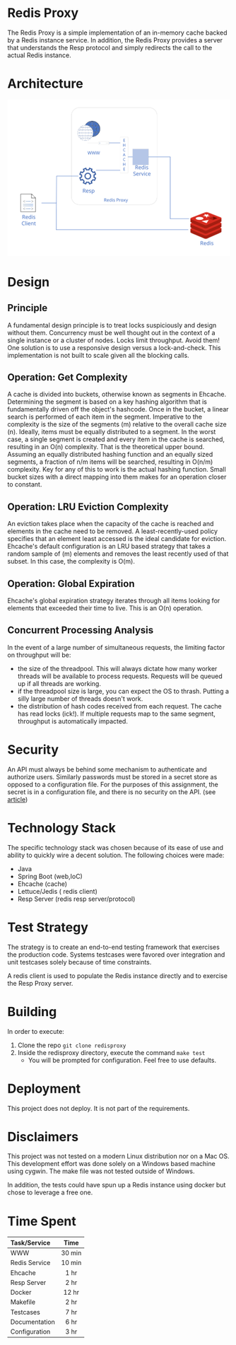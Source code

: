 # Redis Proxy
The Redis Proxy is a simple implementation of an in-memory cache backed by a Redis instance 
service.  In addition, the Redis Proxy provides a server that understands the Resp protocol 
and simply redirects the call to the actual Redis instance.

# Architecture
![alt text](https://github.com/armin-m-garcia/redisproxy/blob/master/src/main/images/rediscache.svg)

# Design
## Principle
A fundamental design principle is to treat locks suspiciously and design without them.
Concurrency must be well thought out in the context of a single instance or a cluster of nodes.
Locks limit throughput.  Avoid them!  One solution is to use a responsive 
design versus a lock-and-check.  This implementation is not built to scale given all the blocking calls.
  
## Operation: Get Complexity
A cache is divided into buckets, otherwise known as segments in Ehcache. Determining 
the segment is based on a key hashing algorithm that is fundamentally driven off the 
object's hashcode.  Once in the bucket, a linear search is performed of each item in 
the segment.  Imperative to the complexity is the size of the segments (m) relative to the 
overall cache size (n).  Ideally, items must be equally distributed to a segment.  In the 
worst case, a single segment is created and every item in the cache is searched, resulting 
in an O(n) complexity.  That is the theoretical upper bound.  Assuming an equally 
distributed hashing function and an equally sized segments, a fraction of n/m items
will be searched, resulting in O(n/m) complexity.  Key for any of this to work is 
the actual hashing function.  Small bucket sizes with a direct mapping into them makes
for an operation closer to constant.
 
## Operation: LRU Eviction Complexity
An eviction takes place when the capacity of the cache is reached and elements in the 
cache need to be removed.  A least-recently-used policy specifies that an element least 
accessed is the ideal candidate for eviction.  Ehcache's default configuration is an LRU 
based strategy that takes a random sample of (m) elements and removes the least recently 
used of that subset.  In this case, the complexity is O(m).
  
## Operation: Global Expiration
Ehcache's global expiration strategy iterates through all items looking for elements that 
exceeded their time to live.  This is an O(n) operation.
  
## Concurrent Processing Analysis
In the event of a large number of simultaneous requests, the limiting factor on throughput 
will be:
* the size of the threadpool.  This will always dictate how many worker threads will 
  be available to process requests.  Requests will be queued up if all threads are working.
* if the threadpool size is large, you can expect the OS to thrash.  Putting 
  a silly large number of threads doesn't work.
* the distribution of hash codes received from each request.  The cache has read locks 
  (ick!).  If multiple requests map to the same segment, throughput is automatically 
  impacted. 
  
# Security
An API must always be behind some mechanism to authenticate and authorize users.  Similarly 
passwords must be stored in a secret store as opposed to a configuration file.  For the 
purposes of this assignment, the secret is in a configuration file, and there is no 
security on the API. (see [article](https://aws.amazon.com/blogs/mt/the-right-way-to-store-secrets-using-parameter-store/))

# Technology Stack
The specific technology stack was chosen because of its ease of use and ability to quickly 
wire a decent solution.  The following choices were made:

* Java
* Spring Boot (web,IoC)
* Ehcache (cache)
* Lettuce/Jedis ( redis client)
* Resp Server  (redis resp server/protocol)
    
# Test Strategy
The strategy is to create an end-to-end testing framework that exercises the 
production code.  Systems testcases were favored over integration and unit testcases 
solely because of time constraints. 

A redis client is used to populate the Redis instance directly and to exercise the Resp 
Proxy server.

# Building
In order to execute:
1.  Clone the repo `git clone redisproxy`
2.  Inside the redisproxy directory, execute the command `make test`
    * You will be prompted for configuration.  Feel free to use defaults.

# Deployment
This project does not deploy.  It is not part of the requirements.

# Disclaimers
This project was not tested on a modern Linux distribution nor on a Mac OS.  This 
development effort was done solely on a Windows based machine using cygwin.
The make file was not tested outside of Windows. 

In addition, the tests could have spun up a Redis instance using docker but chose to leverage a
free one.

# Time Spent
|Task/Service |    Time     | 
|:------------|:-----------:|
|WWW          |   30 min    |
|Redis Service|   10 min    |
|Ehcache      |    1 hr     |
|Resp Server  |    2 hr     |
|Docker       |   12 hr     |
|Makefile     |    2 hr     |
|Testcases    |    7 hr     |
|Documentation|    6 hr     |
|Configuration|    3 hr     |
